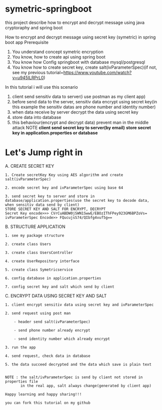 # symetric-springboot
this project describe how to encrypt and decrypt message using java cryptoraphy and spring boot

How to encrypt and decrypt message using secret key (symetric) in spring boot app
Prerequisite
1. You understand concept symetric encryption
2. You know, how to create api using spring boot
3. You know how Config springboot with database mysql/postgresql
4. You know how to create secret key, create salt(ivParameterSpec)(if not, see my previous tutorial=https://www.youtube.com/watch?v=u945ILRPrL0)


In this tutorial i will use this scenario
1. client send sensitiv data to server(i use postman as my client app)
2. before send data to the server, sensitiv data encrypt using secret key(in this example the sensitiv datas are phone number and identity number)
3. when data receive by server decrypt the data using secret key
4. store data into database
5. this behaviour(encrypt and decrypt data) prevent man in the middle attack
NOTE
**client send secret key to server(by email)**
**store secret key in application.properties or database**

# Let's Jump right in

A. CREATE SECRET KEY

	1. Create secretKey Key using AES algorithm and create salt(ivParameterSpec)
	
	2. encode secret key and ivParameterSpec using base 64
	
	3. send secret key to server and store in database/application.properties(use the secret key to decode data, when sensitiv data send by client)
	STORE SECRET KEY AND SALT FOR ENCRYPT, DECRYPT
	Secret Key encode>>> CVrCuABDW0jSWN1SwwE/EBOzIThFPey923GM6BPZoVs=
	ivParameterSpec Encode>> FQucujsS74/QIbfg4vuf5g==
	
B. STRUCTURE APPLICATION
	
	1. see my package structure
	
	2. create class Users
	
	3. create class UsersController
	
	4. create UserRepository interface
	
	5. create class Symetricservice
	
	6. config database in application.properties
	
	7. config secret key and salt which send by client
	
C. ENCRYPT DATA USING SECRET KEY AND SALT
	
	1. client encrypt sensitiv data using secret key and ivParameterSpec
	
	2. send request using post man
	
		- header send salt(ivParameterSpec)
	
		- send phone number already encrypt
	
		- send identity number which already encrypt
	
	3. run the app
	
	4. send request, check data in database
	
	5. the data succeed decrypted and the data which save is plain text


	NOTE : the salt/ivParameterSpec is send by client not stored in properties file
		   in the real app, salt always change(generated by client app)

	Happy learning and happy sharing!!!
	
	you can fork this tutorial on my github
